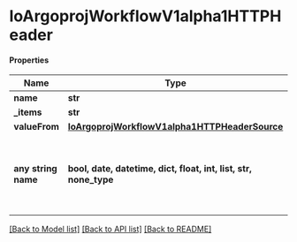 # IoArgoprojWorkflowV1alpha1HTTPHeader

#### Properties
Name | Type | Description | Notes
------------ | ------------- | ------------- | -------------
**name** | **str** |  | 
**_items** | **str** |  | [optional] 
**valueFrom** | [**IoArgoprojWorkflowV1alpha1HTTPHeaderSource**](IoArgoprojWorkflowV1alpha1HTTPHeaderSource.md) |  | [optional] 
**any string name** | **bool, date, datetime, dict, float, int, list, str, none_type** | any string name can be used but the value must be the correct type | [optional]

[[Back to Model list]](../README.md#documentation-for-models) [[Back to API list]](../README.md#documentation-for-api-endpoints) [[Back to README]](../README.md)

